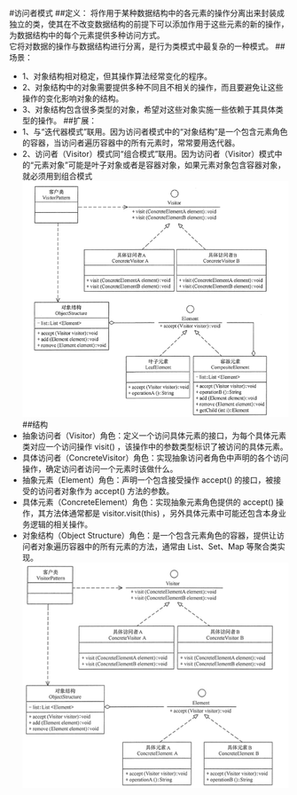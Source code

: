 #访问者模式
##定义：
将作用于某种数据结构中的各元素的操作分离出来封装成独立的类，使其在不改变数据结构的前提下可以添加作用于这些元素的新的操作，为数据结构中的每个元素提供多种访问方式。  
它将对数据的操作与数据结构进行分离，是行为类模式中最复杂的一种模式。
##场景：
+ 1、对象结构相对稳定，但其操作算法经常变化的程序。
+ 2、对象结构中的对象需要提供多种不同且不相关的操作，而且要避免让这些操作的变化影响对象的结构。
+ 3、对象结构包含很多类型的对象，希望对这些对象实施一些依赖于其具体类型的操作。
##扩展：
+ 1、与“迭代器模式”联用。因为访问者模式中的“对象结构”是一个包含元素角色的容器，当访问者遍历容器中的所有元素时，常常要用迭代器。
+ 2、访问者（Visitor）模式同“组合模式”联用。因为访问者（Visitor）模式中的“元素对象”可能是叶子对象或者是容器对象，如果元素对象包含容器对象，就必须用到组合模式
![组合模式的访问者模式](composite/组合模式的访问者模式.png)
##结构
+ 抽象访问者（Visitor）角色：定义一个访问具体元素的接口，为每个具体元素类对应一个访问操作 visit() ，该操作中的参数类型标识了被访问的具体元素。
+ 具体访问者（ConcreteVisitor）角色：实现抽象访问者角色中声明的各个访问操作，确定访问者访问一个元素时该做什么。
+ 抽象元素（Element）角色：声明一个包含接受操作 accept() 的接口，被接受的访问者对象作为 accept() 方法的参数。
+ 具体元素（ConcreteElement）角色：实现抽象元素角色提供的 accept() 操作，其方法体通常都是 visitor.visit(this) ，另外具体元素中可能还包含本身业务逻辑的相关操作。
+ 对象结构（Object Structure）角色：是一个包含元素角色的容器，提供让访问者对象遍历容器中的所有元素的方法，通常由 List、Set、Map 等聚合类实现。
![访问者模式](base/访问者.png)